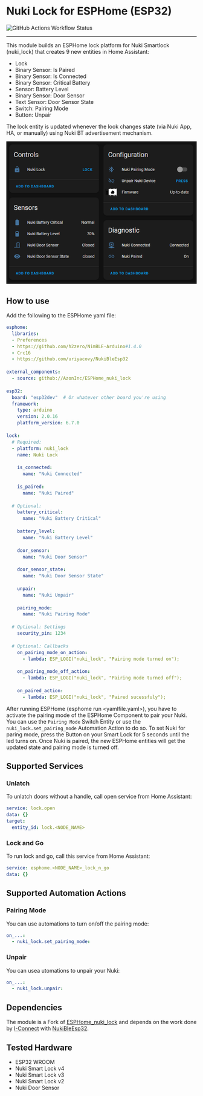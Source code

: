 # Nuki Lock for ESPHome (ESP32)
![GitHub Actions Workflow Status](https://img.shields.io/github/actions/workflow/status/AzonInc/ESPHome_nuki_lock/build.yaml?branch=main&style=for-the-badge&logo=buddy&logoColor=ffffff&label=Build)
<hr>

This module builds an ESPHome lock platform for Nuki Smartlock (nuki_lock) that creates 9 new entities in Home Assistant:
- Lock
- Binary Sensor: Is Paired
- Binary Sensor: Is Connected
- Binary Sensor: Critical Battery
- Sensor: Battery Level
- Binary Sensor: Door Sensor
- Text Sensor: Door Sensor State
- Switch: Pairing Mode
- Button: Unpair

The lock entity is updated whenever the look changes state (via Nuki App, HA, or manually) using Nuki BT advertisement mechanism.

![dashboard](./docs/nuki_dashboard.png)

## How to use
Add the following to the ESPHome yaml file:

```yaml
esphome:
  libraries:
  - Preferences
  - https://github.com/h2zero/NimBLE-Arduino#1.4.0
  - Crc16
  - https://github.com/uriyacovy/NukiBleEsp32

external_components:
  - source: github://AzonInc/ESPHome_nuki_lock

esp32:
  board: "esp32dev"  # Or whatever other board you're using
  framework:
    type: arduino
    version: 2.0.16
    platform_version: 6.7.0

lock:
  # Required:
  - platform: nuki_lock
    name: Nuki Lock

    is_connected:
      name: "Nuki Connected"

    is_paired:
      name: "Nuki Paired"

  # Optional:
    battery_critical:
      name: "Nuki Battery Critical"

    battery_level:
      name: "Nuki Battery Level"

    door_sensor:
      name: "Nuki Door Sensor"

    door_sensor_state:
      name: "Nuki Door Sensor State"

    unpair:
      name: "Nuki Unpair"

    pairing_mode:
      name: "Nuki Pairing Mode"

  # Optional: Settings
    security_pin: 1234

  # Optional: Callbacks
    on_pairing_mode_on_action:
      - lambda: ESP_LOGI("nuki_lock", "Pairing mode turned on");

    on_pairing_mode_off_action:
      - lambda: ESP_LOGI("nuki_lock", "Pairing mode turned off");

    on_paired_action:
      - lambda: ESP_LOGI("nuki_lock", "Paired sucessfuly");
```

After running ESPHome (esphome run <yamlfile.yaml>), you have to activate the pairing mode of the ESPHome Component to pair your Nuki.
You can use the `Pairing Mode` Switch Entity or use the `nuki_lock.set_pairing_mode` Automation Action to do so.
To set Nuki for paring mode, press the Button on your Smart Lock for 5 seconds until the led turns on.
Once Nuki is paired, the new ESPHome entities will get the updated state and pairing mode is turned off.

## Supported Services ##
### Unlatch ###
To unlatch doors without a handle, call open service from Home Assistant:
```yaml
service: lock.open
data: {}
target:
  entity_id: lock.<NODE_NAME>
```

### Lock and Go
To run lock and go, call this service from Home Assistant:
```yaml
service: esphome.<NODE_NAME>_lock_n_go
data: {}
```

## Supported Automation Actions ##
### Pairing Mode ###
You can use automations to turn on/off the pairing mode:
```yaml
on_...:
  - nuki_lock.set_pairing_mode:
```

### Unpair
You can usea utomations to unpair your Nuki:
```yaml
on_...:
  - nuki_lock.unpair:
```

## Dependencies
The module is a Fork of [ESPHome_nuki_lock](https://github.com/uriyacovy/ESPHome_nuki_lock) and depends on the work done by [I-Connect](https://github.com/I-Connect) with [NukiBleEsp32](https://github.com/I-Connect/NukiBleEsp32).


## Tested Hardware
- ESP32 WROOM
- Nuki Smart Lock v4
- Nuki Smart Lock v3
- Nuki Smart Lock v2
- Nuki Door Sensor